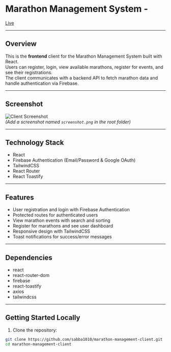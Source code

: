 # Marathon Management System - 

[Live ](https://transcendent-croquembouche-dcb042.netlify.app/)

---

## Overview

This is the **frontend** client for the Marathon Management System built with React.  
Users can register, login, view available marathons, register for events, and see their registrations.  
The client communicates with a backend API to fetch marathon data and handle authentication via Firebase.

---

## Screenshot

![Client Screenshot](./screenshot.png)  
*(Add a screenshot named `screenshot.png` in the root folder)*

---

## Technology Stack

- React
- Firebase Authentication (Email/Password & Google OAuth)
- TailwindCSS
- React Router
- React Toastify

---

## Features

- User registration and login with Firebase Authentication
- Protected routes for authenticated users
- View marathon events with search and sorting
- Register for marathons and see user dashboard
- Responsive design with TailwindCSS
- Toast notifications for success/error messages

---

## Dependencies

- react
- react-router-dom
- firebase
- react-toastify
- axios
- tailwindcss

---

## Getting Started Locally

1. Clone the repository:

```bash
git clone https://github.com/sabba1010/marathon-management-client.git
cd marathon-management-client

